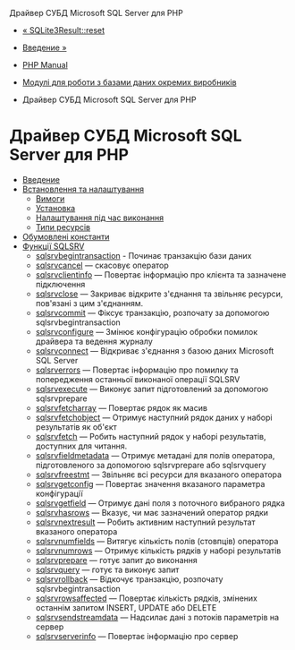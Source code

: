 Драйвер СУБД Microsoft SQL Server для PHP

-   [« SQLite3Result::reset](sqlite3result.reset.md)
    
-   [Введение »](intro.sqlsrv.md)
    
-   [PHP Manual](index.md)
    
-   [Модулі для роботи з базами даних окремих виробників](refs.database.vendors.md)
    
-   Драйвер СУБД Microsoft SQL Server для PHP
    

# Драйвер СУБД Microsoft SQL Server для PHP

-   [Введение](intro.sqlsrv.md)
-   [Встановлення та налаштування](sqlsrv.setup.md)
    -   [Вимоги](sqlsrv.requirements.md)
    -   [Установка](sqlsrv.installation.md)
    -   [Налаштування під час виконання](sqlsrv.configuration.md)
    -   [Типи ресурсів](sqlsrv.resources.md)
-   [Обумовлені константи](sqlsrv.constants.md)
-   [Функції SQLSRV](ref.sqlsrv.md)
    -   [sqlsrvbegintransaction](function.sqlsrv-begin-transaction.html) - Починає транзакцію бази даних
    -   [sqlsrvcancel](function.sqlsrv-cancel.html) — скасовує оператор
    -   [sqlsrvclientinfo](function.sqlsrv-client-info.html) — Повертає інформацію про клієнта та зазначене підключення
    -   [sqlsrvclose](function.sqlsrv-close.html) — Закриває відкрите з'єднання та звільняє ресурси, пов'язані з цим з'єднанням.
    -   [sqlsrvcommit](function.sqlsrv-commit.html) — Фіксує транзакцію, розпочату за допомогою sqlsrvbegintransaction
    -   [sqlsrvconfigure](function.sqlsrv-configure.html) — Змінює конфігурацію обробки помилок драйвера та ведення журналу
    -   [sqlsrvconnect](function.sqlsrv-connect.html) — Відкриває з'єднання з базою даних Microsoft SQL Server
    -   [sqlsrverrors](function.sqlsrv-errors.html) — Повертає інформацію про помилку та попередження останньої виконаної операції SQLSRV
    -   [sqlsrvexecute](function.sqlsrv-execute.html) — Виконує запит підготовлений за допомогою sqlsrvprepare
    -   [sqlsrvfetcharray](function.sqlsrv-fetch-array.html) — Повертає рядок як масив
    -   [sqlsrvfetchobject](function.sqlsrv-fetch-object.html) — Отримує наступний рядок даних у наборі результатів як об'єкт
    -   [sqlsrvfetch](function.sqlsrv-fetch.html) — Робить наступний рядок у наборі результатів, доступних для читання.
    -   [sqlsrvfieldmetadata](function.sqlsrv-field-metadata.html) — Отримує метадані для полів оператора, підготовленого за допомогою sqlsrvprepare або sqlsrvquery
    -   [sqlsrvfreestmt](function.sqlsrv-free-stmt.html) — Звільняє всі ресурси для вказаного оператора
    -   [sqlsrvgetconfig](function.sqlsrv-get-config.html) — Повертає значення вказаного параметра конфігурації
    -   [sqlsrvgetfield](function.sqlsrv-get-field.html) — Отримує дані поля з поточного вибраного рядка
    -   [sqlsrvhasrows](function.sqlsrv-has-rows.html) — Вказує, чи має зазначений оператор рядки
    -   [sqlsrvnextresult](function.sqlsrv-next-result.html) — Робить активним наступний результат вказаного оператора
    -   [sqlsrvnumfields](function.sqlsrv-num-fields.html) — Витягує кількість полів (стовпців) оператора
    -   [sqlsrvnumrows](function.sqlsrv-num-rows.html) — Отримує кількість рядків у наборі результатів
    -   [sqlsrvprepare](function.sqlsrv-prepare.html) — готує запит до виконання
    -   [sqlsrvquery](function.sqlsrv-query.html) — готує та виконує запит
    -   [sqlsrvrollback](function.sqlsrv-rollback.html) — Відкочує транзакцію, розпочату sqlsrvbegintransaction
    -   [sqlsrvrowsaffected](function.sqlsrv-rows-affected.html) — Повертає кількість рядків, змінених останнім запитом INSERT, UPDATE або DELETE
    -   [sqlsrvsendstreamdata](function.sqlsrv-send-stream-data.html) — Надсилає дані з потоків параметрів на сервер
    -   [sqlsrvserverinfo](function.sqlsrv-server-info.html) — Повертає інформацію про сервер